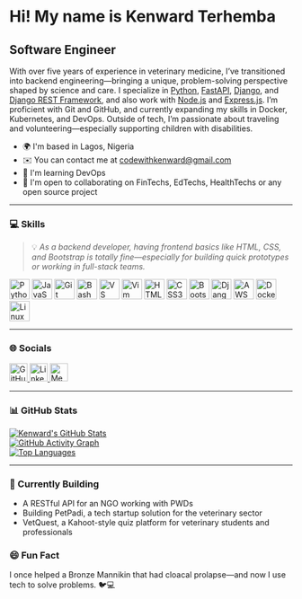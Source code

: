 Hi! My name is Kenward Terhemba
=================================

Software Engineer
-----------------

With over five years of experience in veterinary medicine, I’ve transitioned into backend engineering—bringing a unique, problem-solving perspective shaped by science and care. I specialize in [Python](https://www.python.org/), [FastAPI](https://fastapi.tiangolo.com/), [Django](https://www.djangoproject.com/), and [Django REST Framework](https://www.django-rest-framework.org/), and also work with [Node.js](https://nodejs.org/) and [Express.js](https://expressjs.com/). I’m proficient with Git and GitHub, and currently expanding my skills in Docker, Kubernetes, and DevOps. Outside of tech, I’m passionate about traveling and volunteering—especially supporting children with disabilities.

- 🌍 I'm based in Lagos, Nigeria  
- ✉️ You can contact me at [codewithkenward@gmail.com](mailto:codewithkenward@gmail.com)  
- 🧠 I'm learning DevOps  
- 🤝 I'm open to collaborating on FinTechs, EdTechs, HealthTechs or any open source project

---

### 💻 Skills

> 💡 *As a backend developer, having frontend basics like HTML, CSS, and Bootstrap is totally fine—especially for building quick prototypes or working in full-stack teams.*

<p align="left">
  <a href="https://www.python.org/" target="_blank"><img src="https://raw.githubusercontent.com/danielcranney/readme-generator/main/public/icons/skills/python-colored.svg" width="36" height="36" alt="Python" /></a>
  <a href="https://developer.mozilla.org/en-US/docs/Web/JavaScript" target="_blank"><img src="https://raw.githubusercontent.com/danielcranney/readme-generator/main/public/icons/skills/javascript-colored.svg" width="36" height="36" alt="JavaScript" /></a>
  <a href="https://git-scm.com/" target="_blank"><img src="https://raw.githubusercontent.com/danielcranney/readme-generator/main/public/icons/skills/git-colored.svg" width="36" height="36" alt="Git" /></a>
  <a href="https://www.gnu.org/software/bash/" target="_blank"><img src="https://raw.githubusercontent.com/danielcranney/readme-generator/main/public/icons/skills/gnubash.svg" width="36" height="36" alt="Bash" /></a>
  <a href="https://code.visualstudio.com/" target="_blank"><img src="https://raw.githubusercontent.com/danielcranney/readme-generator/main/public/icons/skills/visualstudiocode.svg" width="36" height="36" alt="VS Code" /></a>
  <a href="https://www.vim.org/" target="_blank"><img src="https://raw.githubusercontent.com/danielcranney/readme-generator/main/public/icons/skills/vim.svg" width="36" height="36" alt="Vim" /></a>
  <a href="https://developer.mozilla.org/en-US/docs/Glossary/HTML5" target="_blank"><img src="https://raw.githubusercontent.com/danielcranney/readme-generator/main/public/icons/skills/html5-colored.svg" width="36" height="36" alt="HTML5" /></a>
  <a href="https://www.w3.org/TR/CSS/#css" target="_blank"><img src="https://raw.githubusercontent.com/danielcranney/readme-generator/main/public/icons/skills/css3-colored.svg" width="36" height="36" alt="CSS3" /></a>
  <a href="https://getbootstrap.com/" target="_blank"><img src="https://raw.githubusercontent.com/danielcranney/readme-generator/main/public/icons/skills/bootstrap-colored.svg" width="36" height="36" alt="Bootstrap" /></a>
  <a href="https://www.djangoproject.com/" target="_blank"><img src="https://raw.githubusercontent.com/danielcranney/readme-generator/main/public/icons/skills/django-colored.svg" width="36" height="36" alt="Django" /></a>
  <a href="https://aws.amazon.com" target="_blank"><img src="https://raw.githubusercontent.com/danielcranney/readme-generator/main/public/icons/skills/aws-colored.svg" width="36" height="36" alt="AWS" /></a>
  <a href="https://www.docker.com/" target="_blank"><img src="https://raw.githubusercontent.com/danielcranney/readme-generator/main/public/icons/skills/docker-colored.svg" width="36" height="36" alt="Docker" /></a>
  <a href="https://www.linux.org" target="_blank"><img src="https://raw.githubusercontent.com/danielcranney/readme-generator/main/public/icons/skills/linux-colored.svg" width="36" height="36" alt="Linux" /></a>
</p>

---

### 🌐 Socials

<p align="left">
  <a href="https://github.com/Kenward-dev" target="_blank">
    <img src="https://raw.githubusercontent.com/danielcranney/readme-generator/main/public/icons/socials/github.svg" width="32" height="32" alt="GitHub" />
  </a>
  <a href="https://www.linkedin.com/in/kenwardterhemba" target="_blank">
    <img src="https://raw.githubusercontent.com/danielcranney/readme-generator/main/public/icons/socials/linkedin.svg" width="32" height="32" alt="LinkedIn" />
  </a>
  <a href="https://medium.com/@kenwardterhemba" target="_blank">
    <img src="https://raw.githubusercontent.com/danielcranney/readme-generator/main/public/icons/socials/medium.svg" width="32" height="32" alt="Medium" />
  </a>
</p>

---

### 📊 GitHub Stats

<a href="https://github.com/Kenward-dev">
  <img src="https://github-readme-stats.vercel.app/api?username=Kenward-dev&show_icons=true&count_private=true&hide=issues&title_color=0891b2&text_color=ffffff&icon_color=0891b2&bg_color=1c1917&hide_border=true" alt="Kenward's GitHub Stats" />
</a><br>
<a href="https://github.com/Kenward-dev">
  <img src="https://github-readme-activity-graph.cyclic.app/graph?username=Kenward-dev&bg_color=1c1917&color=ffffff&line=0891b2&point=ffffff&area_color=1c1917&area=true&hide_border=true&custom_title=GitHub%20Activity%20Graph" alt="GitHub Activity Graph" />
</a><br>
<a href="https://github.com/Kenward-dev">
  <img src="https://github-readme-stats.vercel.app/api/top-langs/?username=Kenward-dev&langs_count=10&title_color=0891b2&text_color=ffffff&icon_color=0891b2&bg_color=1c1917&hide_border=true&locale=en&custom_title=Top%20Languages" alt="Top Languages" />
</a>

---

### 🚀 Currently Building
- A RESTful API for an NGO working with PWDs  
- Building PetPadi, a tech startup solution for the veterinary sector  
- VetQuest, a Kahoot-style quiz platform for veterinary students and professionals  

### 😄 Fun Fact
I once helped a Bronze Mannikin that had cloacal prolapse—and now I use tech to solve problems. 🐦💻

